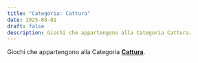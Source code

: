 ```yaml
---
title: "Categoria: Cattura"
date: 2025-08-01
draft: false
description: Giochi che appartengono alla Categoria Cattura.
---
```


Giochi che appartengono alla Categoria **[Cattura](/info/dizionario/#cattura)**.